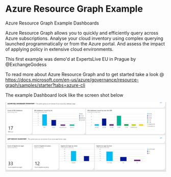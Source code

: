 # Azure Resource Graph Example
Azure Resource Graph Example Dashboards

Azure Resource Graph allows you to quickly and efficiently query across Azure subscriptions. Analyse your cloud inventory using complex querying launched programmatically or from the Azure portal. And assess the impact of applying policy in extensive cloud environments. 

This first example was demo'd at ExpertsLive EU in Prague by @ExchangeGodess

To read more about Azure Resource Graph and to get started take a look @ https://docs.microsoft.com/en-us/azure/governance/resource-graph/samples/starter?tabs=azure-cli

The example Dashboard look like the screen shot below

![Example Aazure Resource Graph Dashboard](https://github.com/gsuttie/AzureResourceGraphExamples/blob/master/arg.PNG)
